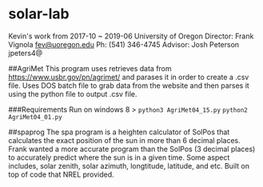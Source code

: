 # solar-lab
Kevin's work from 2017-10 ~ 2019-06 University of Oregon 
Director: Frank Vignola fev@uoregon.edu Ph: (541) 346-4745
Advisor: Josh Peterson jpeters4@<uoregon class="edu"></uoregon>

##AgriMet
This program uses retrieves data from  https://www.usbr.gov/pn/agrimet/ and parases it in order to create a .csv file. Uses DOS batch file to grab data from the website and then parses it using the python file to output .csv file.

###Requirements
Run on windows 8 > 
`python3 AgriMet04_15.py`
`python2 AgriMet04_01.py`



##spaprog
The spa program is a heighten calculator of SolPos that calculates the exact position of the sun in more than 6 decimal places. Frank wanted a more accurate program than the SolPos (3 decimal places) to accurately predict where the sun is in a given time. Some aspect includes, solar zenith, solar azimuth, longtitude, latitude, and etc. Built on top of code that NREL provided. 

